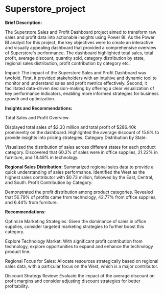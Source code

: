 # Superstore_project

**Brief Description:**

The Superstore Sales and Profit Dashboard project aimed to transform raw sales and profit data into actionable insights using Power BI. As the Power BI analyst for this project, the key objectives were to create an interactive and visually appealing dashboard that provided a comprehensive overview of Superstore's performance. The dashboard highlighted total sales, total profit, average discount, quantity sold, category distribution by state, regional sales distribution, profit contribution by category etc.

Impact:
The impact of the Superstore Sales and Profit Dashboard was twofold. First, it provided stakeholders with an intuitive and dynamic tool to monitor and understand sales and profit metrics effectively. Second, it facilitated data-driven decision-making by offering a clear visualization of key performance indicators, enabling more informed strategies for business growth and optimization.

**Insights and Recommendations:**

Total Sales and Profit Overview:

Displayed total sales of $2.30 million and total profit of $286.40k prominently on the dashboard.
Highlighted the average discount of 15.8% to provide insights into pricing strategies.
Category Distribution by State:

Visualized the distribution of sales across different states for each product category.
Discovered that 60.3% of sales were in office supplies, 21.22% in furniture, and 18.48% in technology.

**Regional Sales Distribution:**
Summarized regional sales data to provide a quick understanding of sales performance.
Identified the West as the highest sales contributor with $0.73 million, followed by the East, Central, and South.
Profit Contribution by Category:

Demonstrated the profit distribution among product categories.
Revealed that 50.79% of profits came from technology, 42.77% from office supplies, and 6.44% from furniture.

**Recommendations:**

Optimize Marketing Strategies: Given the dominance of sales in office supplies, consider targeted marketing strategies to further boost this category.

Explore Technology Market: With significant profit contribution from technology, explore opportunities to expand and enhance the technology product line.

Regional Focus for Sales: Allocate resources strategically based on regional sales data, with a particular focus on the West, which is a major contributor.

Discount Strategy Review: Evaluate the impact of the average discount on profit margins and consider adjusting discount strategies for better profitability.
